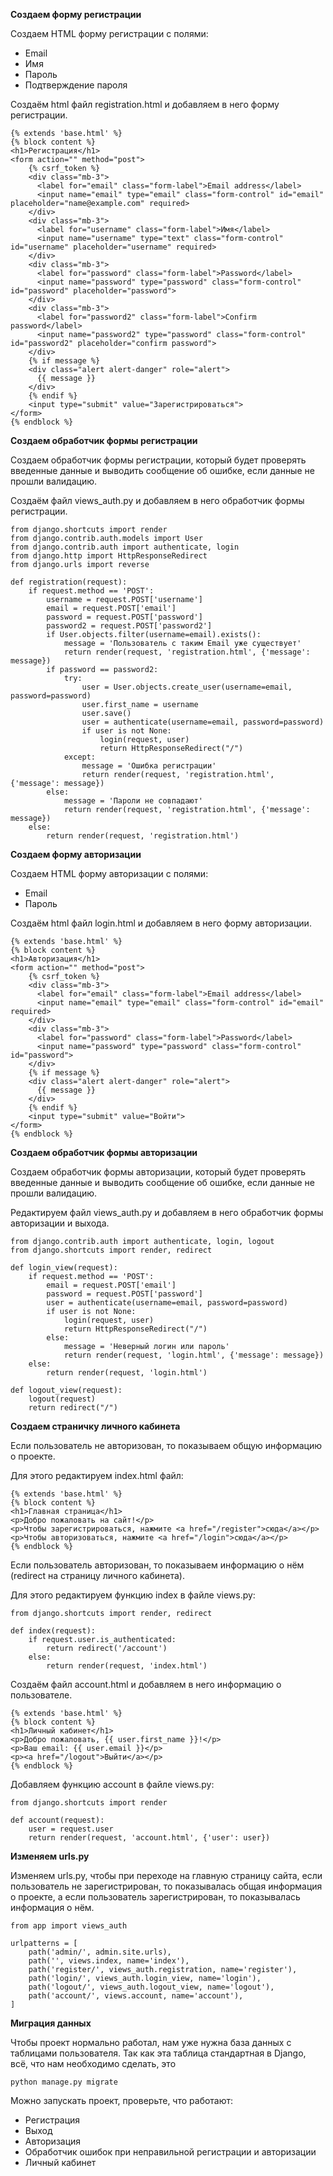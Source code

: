 **Создаем форму регистрации**

Создаем HTML форму регистрации с полями:

* Email
* Имя
* Пароль
* Подтверждение пароля

Создаём html файл registration.html и добавляем в него форму регистрации.

    {% extends 'base.html' %}
    {% block content %}
    <h1>Регистрация</h1>
    <form action="" method="post">
        {% csrf_token %}
        <div class="mb-3">
          <label for="email" class="form-label">Email address</label>
          <input name="email" type="email" class="form-control" id="email" placeholder="name@example.com" required>
        </div>
        <div class="mb-3">
          <label for="username" class="form-label">Имя</label>
          <input name="username" type="text" class="form-control" id="username" placeholder="username" required>
        </div>
        <div class="mb-3">
          <label for="password" class="form-label">Password</label>
          <input name="password" type="password" class="form-control" id="password" placeholder="password">
        </div>
        <div class="mb-3">
          <label for="password2" class="form-label">Confirm password</label>
          <input name="password2" type="password" class="form-control" id="password2" placeholder="confirm password">
        </div>
        {% if message %}
        <div class="alert alert-danger" role="alert">
          {{ message }}
        </div>
        {% endif %}
        <input type="submit" value="Зарегистрироваться">
    </form>
    {% endblock %}

**Создаем обработчик формы регистрации**

Создаем обработчик формы регистрации, который будет проверять введенные данные 
и выводить сообщение об ошибке, если данные не прошли валидацию.

Создаём файл views_auth.py и добавляем в него обработчик формы регистрации.

    from django.shortcuts import render
    from django.contrib.auth.models import User
    from django.contrib.auth import authenticate, login
    from django.http import HttpResponseRedirect
    from django.urls import reverse
    
    def registration(request):
        if request.method == 'POST':
            username = request.POST['username']
            email = request.POST['email']
            password = request.POST['password']
            password2 = request.POST['password2']
            if User.objects.filter(username=email).exists():
                message = 'Пользователь с таким Email уже существует'
                return render(request, 'registration.html', {'message': message})
            if password == password2:
                try: 
                    user = User.objects.create_user(username=email, password=password)
                    user.first_name = username
                    user.save()
                    user = authenticate(username=email, password=password)
                    if user is not None:
                        login(request, user)
                        return HttpResponseRedirect("/")
                except:
                    message = 'Ошибка регистрации'
                    return render(request, 'registration.html', {'message': message})
            else:
                message = 'Пароли не совпадают'
                return render(request, 'registration.html', {'message': message})
        else:
            return render(request, 'registration.html')

**Создаем форму авторизации**

Создаем HTML форму авторизации с полями:

* Email
* Пароль

Создаём html файл login.html и добавляем в него форму авторизации.

    {% extends 'base.html' %}
    {% block content %}
    <h1>Авторизация</h1>
    <form action="" method="post">
        {% csrf_token %}
        <div class="mb-3">
          <label for="email" class="form-label">Email address</label>
          <input name="email" type="email" class="form-control" id="email" required>
        </div>
        <div class="mb-3">
          <label for="password" class="form-label">Password</label>
          <input name="password" type="password" class="form-control" id="password">
        </div>
        {% if message %}
        <div class="alert alert-danger" role="alert">
          {{ message }} 
        </div>
        {% endif %}
        <input type="submit" value="Войти">
    </form>
    {% endblock %}

**Создаем обработчик формы авторизации**

Создаем обработчик формы авторизации, который будет проверять введенные данные 
и выводить сообщение об ошибке, если данные не прошли валидацию.

Редактируем файл views_auth.py и добавляем в него обработчик формы авторизации и выхода.

    from django.contrib.auth import authenticate, login, logout
    from django.shortcuts import render, redirect
    
    def login_view(request):
        if request.method == 'POST':
            email = request.POST['email']
            password = request.POST['password']
            user = authenticate(username=email, password=password)
            if user is not None:
                login(request, user)
                return HttpResponseRedirect("/")
            else:
                message = 'Неверный логин или пароль'
                return render(request, 'login.html', {'message': message})
        else:
            return render(request, 'login.html')

    def logout_view(request):
        logout(request)
        return redirect("/")


**Создаем страничку личного кабинета**

Если пользователь не авторизован, то показываем общую информацию о проекте. 

Для этого редактируем index.html файл:

    {% extends 'base.html' %}
    {% block content %}
    <h1>Главная страница</h1>
    <p>Добро пожаловать на сайт!</p>
    <p>Чтобы зарегистрироваться, нажмите <a href="/register">сюда</a></p>
    <p>Чтобы авторизоваться, нажмите <a href="/login">сюда</a></p>
    {% endblock %}

Если пользователь авторизован, то показываем информацию 
о нём (redirect на страницу личного кабинета).

Для этого редактируем функцию index в файле views.py:

    from django.shortcuts import render, redirect
    
    def index(request):
        if request.user.is_authenticated:
            return redirect('/account')
        else:
            return render(request, 'index.html')

Создаём файл account.html и добавляем в него информацию о пользователе.

    {% extends 'base.html' %}
    {% block content %}
    <h1>Личный кабинет</h1>
    <p>Добро пожаловать, {{ user.first_name }}!</p>
    <p>Ваш email: {{ user.email }}</p>
    <p><a href="/logout">Выйти</a></p>
    {% endblock %}

Добавляем функцию account в файле views.py:

    from django.shortcuts import render
    
    def account(request):
        user = request.user
        return render(request, 'account.html', {'user': user})

**Изменяем urls.py**

Изменяем urls.py, чтобы при переходе на главную страницу сайта, 
если пользователь не зарегистрирован, то показывалась общая информация о проекте, 
а если пользователь зарегистрирован, то показывалась информация о нём.

    from app import views_auth
    
    urlpatterns = [
        path('admin/', admin.site.urls),
        path('', views.index, name='index'),
        path('register/', views_auth.registration, name='register'),
        path('login/', views_auth.login_view, name='login'),
        path('logout/', views_auth.logout_view, name='logout'),
        path('account/', views.account, name='account'),
    ]


**Миграция данных**

Чтобы проект нормально работал, нам уже нужна база данных с таблицами пользователя. 
Так как эта таблица стандартная в Django, всё, что нам необходимо сделать, это

    python manage.py migrate

Можно запускать проект, проверьте, что работают:

- Регистрация
- Выход
- Авторизация
- Обработчик ошибок при неправильной регистрации и авторизации
- Личный кабинет
